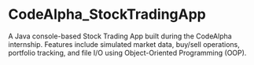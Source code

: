 # CodeAlpha_StockTradingApp
A Java console-based Stock Trading App built during the CodeAlpha internship. Features include simulated market data, buy/sell operations, portfolio tracking, and file I/O using Object-Oriented Programming (OOP).
